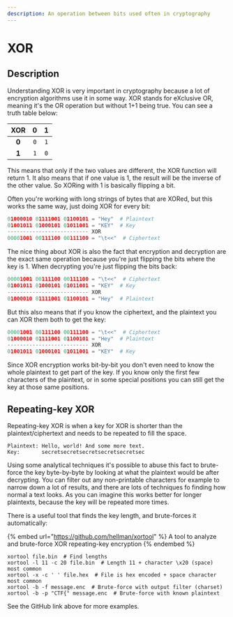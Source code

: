 ```yaml
---
description: An operation between bits used often in cryptography
---
```


# XOR

## Description

Understanding XOR is very important in cryptography because a lot of encryption algorithms use it in some way. XOR stands for eXclusive OR, meaning it's the OR operation but without 1+1 being true. You can see a truth table below:

| **XOR** | **0** | **1** |
| :-----: | :---: | :---: |
|  **0**  |  `0`  |  `1`  |
|  **1**  |  `1`  |  `0`  |

This means that only if the two values are different, the XOR function will return 1. It also means that if one value is 1, the result will be the inverse of the other value. So XORing with 1 is basically flipping a bit.&#x20;

Often you're working with long strings of bytes that are XORed, but this works the same way, just doing XOR for every bit:

```python
01000010 01111001 01100101 = "Hey"  # Plaintext
01001011 01000101 01011001 = "KEY"  # Key
-------------------------- XOR
00001001 00111100 00111100 = "\t<<"  # Ciphertext
```

The nice thing about XOR is also the fact that encryption and decryption are the exact same operation because you're just flipping the bits where the key is 1. When decrypting you're just flipping the bits back:

```python
00001001 00111100 00111100 = "\t<<"  # Ciphertext
01001011 01000101 01011001 = "KEY"  # Key
-------------------------- XOR
01000010 01111001 01100101 = "Hey"  # Plaintext
```

But this also means that if you know the ciphertext, and the plaintext you can XOR them both to get the key:

```python
00001001 00111100 00111100 = "\t<<"  # Ciphertext
01000010 01111001 01100101 = "Hey"  # Plaintext
-------------------------- XOR
01001011 01000101 01011001 = "KEY"  # Key
```

Since XOR encryption works bit-by-bit you don't even need to know the whole plaintext to get part of the key. If you know only the first few characters of the plaintext, or in some special positions you can still get the key at those same positions.&#x20;

## Repeating-key XOR

Repeating-key XOR is when a key for XOR is shorter than the plaintext/ciphertext and needs to be repeated to fill the space.&#x20;

```
Plaintext: Hello, world! And some more text.
Key:       secretsecretsecretsecretsecretsec
```

Using some analytical techniques it's possible to abuse this fact to brute-force the key byte-by-byte by looking at what the plaintext would be after decrypting. You can filter out any non-printable characters for example to narrow down a lot of results, and there are lots of techniques fo finding how normal a text looks. As you can imagine this works better for longer plaintexts, because the key will be repeated more times.&#x20;

There is a useful tool that finds the key length, and brute-forces it automatically:

{% embed url="https://github.com/hellman/xortool" %}
A tool to analyze and brute-force XOR repeating-key encryption
{% endembed %}

```shell
xortool file.bin  # Find lengths
xortool -l 11 -c 20 file.bin  # Length 11 + character \x20 (space) most common
xortool -x -c ' ' file.hex  # File is hex encoded + space character most common
xortool -b -f message.enc  # Brute-force with output filter (charset)
xortool -b -p "CTF{" message.enc  # Brute-force with known plaintext
```

See the GitHub link above for more examples.
